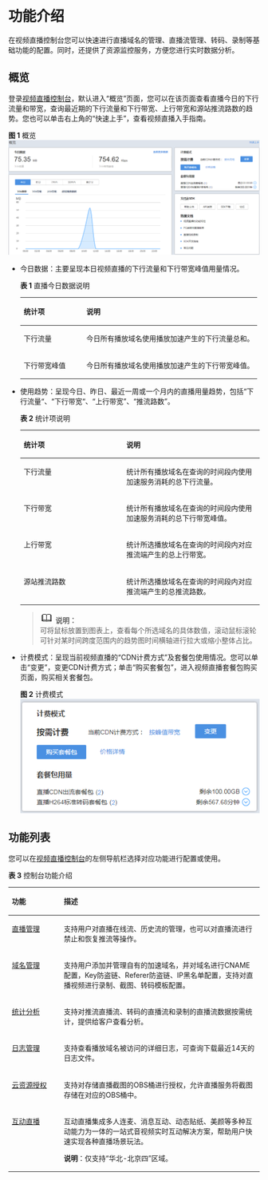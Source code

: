 # 功能介绍<a name="ZH-CN_TOPIC_0196011009"></a>

在视频直播控制台您可以快速进行直播域名的管理、直播流管理、转码、录制等基础功能的配置。同时，还提供了资源监控服务，方便您进行实时数据分析。

## 概览<a name="section1462915416513"></a>

登录[视频直播控制台](https://console.huaweicloud.com/live)，默认进入“概览”页面，您可以在该页面查看直播今日的下行流量和带宽，查询最近期的下行流量和下行带宽、上行带宽和源站推流路数的趋势。您也可以单击右上角的“快速上手”，查看视频直播入手指南。

**图 1**  概览<a name="fig39423817571"></a>  
![](figures/概览.png "概览")

-   今日数据：主要呈现本日视频直播的下行流量和下行带宽峰值用量情况。

    **表 1**  直播今日数据说明

    <a name="table68801454468"></a>
    <table><thead align="left"><tr id="row28819454466"><th class="cellrowborder" valign="top" width="26.41%" id="mcps1.2.3.1.1"><p id="p230171514414"><a name="p230171514414"></a><a name="p230171514414"></a>统计项</p>
    </th>
    <th class="cellrowborder" valign="top" width="73.59%" id="mcps1.2.3.1.2"><p id="p8308159418"><a name="p8308159418"></a><a name="p8308159418"></a>说明</p>
    </th>
    </tr>
    </thead>
    <tbody><tr id="row288124518462"><td class="cellrowborder" valign="top" width="26.41%" headers="mcps1.2.3.1.1 "><p id="p153014151942"><a name="p153014151942"></a><a name="p153014151942"></a>下行流量</p>
    </td>
    <td class="cellrowborder" valign="top" width="73.59%" headers="mcps1.2.3.1.2 "><p id="p73017151042"><a name="p73017151042"></a><a name="p73017151042"></a>今日所有播放域名使用播放加速产生的下行流量总和。</p>
    </td>
    </tr>
    <tr id="row988154584619"><td class="cellrowborder" valign="top" width="26.41%" headers="mcps1.2.3.1.1 "><p id="p1430141519419"><a name="p1430141519419"></a><a name="p1430141519419"></a>下行带宽峰值</p>
    </td>
    <td class="cellrowborder" valign="top" width="73.59%" headers="mcps1.2.3.1.2 "><p id="p43091510418"><a name="p43091510418"></a><a name="p43091510418"></a>今日所有播放域名使用播放加速产生的下行带宽峰值。</p>
    </td>
    </tr>
    </tbody>
    </table>

-   使用趋势：呈现今日、昨日、最近一周或一个月内的直播用量趋势，包括“下行流量“、“下行带宽“、“上行带宽”、“推流路数”。

    **表 2**  统计项说明

    <a name="table58182018817"></a>
    <table><thead align="left"><tr id="row28112014817"><th class="cellrowborder" valign="top" width="42.9%" id="mcps1.2.3.1.1"><p id="p5812201687"><a name="p5812201687"></a><a name="p5812201687"></a>统计项</p>
    </th>
    <th class="cellrowborder" valign="top" width="57.099999999999994%" id="mcps1.2.3.1.2"><p id="p14813201688"><a name="p14813201688"></a><a name="p14813201688"></a>说明</p>
    </th>
    </tr>
    </thead>
    <tbody><tr id="row88111201384"><td class="cellrowborder" valign="top" width="42.9%" headers="mcps1.2.3.1.1 "><p id="p14821120287"><a name="p14821120287"></a><a name="p14821120287"></a>下行流量</p>
    </td>
    <td class="cellrowborder" valign="top" width="57.099999999999994%" headers="mcps1.2.3.1.2 "><p id="p158282011817"><a name="p158282011817"></a><a name="p158282011817"></a>统计所有播放域名在查询的时间段内使用加速服务消耗的总下行流量。</p>
    </td>
    </tr>
    <tr id="row198215205818"><td class="cellrowborder" valign="top" width="42.9%" headers="mcps1.2.3.1.1 "><p id="p1982520785"><a name="p1982520785"></a><a name="p1982520785"></a>下行带宽</p>
    </td>
    <td class="cellrowborder" valign="top" width="57.099999999999994%" headers="mcps1.2.3.1.2 "><p id="p108210201183"><a name="p108210201183"></a><a name="p108210201183"></a>统计所有播放域名在查询的时间段内使用加速服务消耗的总下行带宽峰值。</p>
    </td>
    </tr>
    <tr id="row1782820383"><td class="cellrowborder" valign="top" width="42.9%" headers="mcps1.2.3.1.1 "><p id="p1482102012817"><a name="p1482102012817"></a><a name="p1482102012817"></a>上行带宽</p>
    </td>
    <td class="cellrowborder" valign="top" width="57.099999999999994%" headers="mcps1.2.3.1.2 "><p id="p48214201386"><a name="p48214201386"></a><a name="p48214201386"></a>统计所选播放域名在查询的时间段内对应推流端产生的总上行带宽。</p>
    </td>
    </tr>
    <tr id="row582182014812"><td class="cellrowborder" valign="top" width="42.9%" headers="mcps1.2.3.1.1 "><p id="p382192010817"><a name="p382192010817"></a><a name="p382192010817"></a>源站推流路数</p>
    </td>
    <td class="cellrowborder" valign="top" width="57.099999999999994%" headers="mcps1.2.3.1.2 "><p id="p482420586"><a name="p482420586"></a><a name="p482420586"></a>统计所选播放域名在查询的时间段内对应推流端产生的总推流路数。</p>
    </td>
    </tr>
    </tbody>
    </table>

    >![](public_sys-resources/icon-note.gif) **说明：**   
    >可将鼠标放置到图表上，查看每个所选域名的具体数值，滚动鼠标滚轮可针对某时间跨度范围内的趋势图时间横轴进行拉大或缩小整体占比。  

-   计费模式：呈现当前视频直播的“CDN计费方式”及套餐包使用情况。您可以单击“变更”，变更CDN计费方式；单击“购买套餐包”，进入视频直播套餐包购买页面，购买相关套餐包。

    **图 2**  计费模式<a name="fig71863338314"></a>  
    ![](figures/计费模式.png "计费模式")


## 功能列表<a name="section8779444192510"></a>

您可以在[视频直播控制台](https://console.huaweicloud.com/live)的左侧导航栏选择对应功能进行配置或使用。

**表 3**  控制台功能介绍

<a name="table1314017310316"></a>
<table><thead align="left"><tr id="row7140183143118"><th class="cellrowborder" valign="top" width="20.69%" id="mcps1.2.3.1.1"><p id="p7140631193110"><a name="p7140631193110"></a><a name="p7140631193110"></a>功能</p>
</th>
<th class="cellrowborder" valign="top" width="79.31%" id="mcps1.2.3.1.2"><p id="p101405318316"><a name="p101405318316"></a><a name="p101405318316"></a>描述</p>
</th>
</tr>
</thead>
<tbody><tr id="row4140731173113"><td class="cellrowborder" valign="top" width="20.69%" headers="mcps1.2.3.1.1 "><p id="p1914011316316"><a name="p1914011316316"></a><a name="p1914011316316"></a><a href="直播流管理.md">直播管理</a></p>
</td>
<td class="cellrowborder" valign="top" width="79.31%" headers="mcps1.2.3.1.2 "><p id="p3140831133115"><a name="p3140831133115"></a><a name="p3140831133115"></a>支持用户对直播在线流、历史流的管理，也可以对直播流进行禁止和恢复推流等操作。</p>
</td>
</tr>
<tr id="row0140113116315"><td class="cellrowborder" valign="top" width="20.69%" headers="mcps1.2.3.1.1 "><p id="p13140113117313"><a name="p13140113117313"></a><a name="p13140113117313"></a><a href="配置直播域名.md">域名管理</a></p>
</td>
<td class="cellrowborder" valign="top" width="79.31%" headers="mcps1.2.3.1.2 "><p id="p1414093119316"><a name="p1414093119316"></a><a name="p1414093119316"></a>支持用户添加并管理自有的加速域名，并对域名进行CNAME配置，Key防盗链、Referer防盗链、IP黑名单配置，支持对直播视频进行录制、截图、转码模板配置。</p>
</td>
</tr>
<tr id="row2140631113116"><td class="cellrowborder" valign="top" width="20.69%" headers="mcps1.2.3.1.1 "><p id="p19140153143117"><a name="p19140153143117"></a><a name="p19140153143117"></a><a href="下行带宽.md">统计分析</a></p>
</td>
<td class="cellrowborder" valign="top" width="79.31%" headers="mcps1.2.3.1.2 "><p id="p21411331163112"><a name="p21411331163112"></a><a name="p21411331163112"></a>支持对推流直播流、转码的直播流和录制的直播流数据按需统计，提供给客户查看分析。</p>
</td>
</tr>
<tr id="row191411431193112"><td class="cellrowborder" valign="top" width="20.69%" headers="mcps1.2.3.1.1 "><p id="p8141113153115"><a name="p8141113153115"></a><a name="p8141113153115"></a><a href="日志管理.md">日志管理</a></p>
</td>
<td class="cellrowborder" valign="top" width="79.31%" headers="mcps1.2.3.1.2 "><p id="p714123120313"><a name="p714123120313"></a><a name="p714123120313"></a>支持查看播放域名被访问的详细日志，可查询下载最近14天的日志文件。</p>
</td>
</tr>
<tr id="row514193112315"><td class="cellrowborder" valign="top" width="20.69%" headers="mcps1.2.3.1.1 "><p id="p11141103115311"><a name="p11141103115311"></a><a name="p11141103115311"></a><a href="截图管理.md#section2063161673213">云资源授权</a></p>
</td>
<td class="cellrowborder" valign="top" width="79.31%" headers="mcps1.2.3.1.2 "><p id="p1114143110315"><a name="p1114143110315"></a><a name="p1114143110315"></a>支持对存储直播截图的OBS桶进行授权，允许直播服务将截图存储在对应的OBS桶中。</p>
</td>
</tr>
<tr id="row15141153113119"><td class="cellrowborder" valign="top" width="20.69%" headers="mcps1.2.3.1.1 "><p id="p15141631143118"><a name="p15141631143118"></a><a name="p15141631143118"></a><a href="https://support.huaweicloud.com/iLive/live110002.html" target="_blank" rel="noopener noreferrer">互动直播</a></p>
</td>
<td class="cellrowborder" valign="top" width="79.31%" headers="mcps1.2.3.1.2 "><p id="p63261128114317"><a name="p63261128114317"></a><a name="p63261128114317"></a>互动直播<span>集成多人连麦、消息互动、动态贴纸、美颜等多种互动能力为一体的一站式音视频实时互动解决方案，帮助用户快速实现各种直播场景玩法。</span></p>
<p id="p313512448131"><a name="p313512448131"></a><a name="p313512448131"></a><strong id="b1362775171310"><a name="b1362775171310"></a><a name="b1362775171310"></a>说明</strong>：仅支持<span class="parmvalue" id="parmvalue710661911247"><a name="parmvalue710661911247"></a><a name="parmvalue710661911247"></a>“华北-北京四”</span>区域。</p>
</td>
</tr>
</tbody>
</table>

